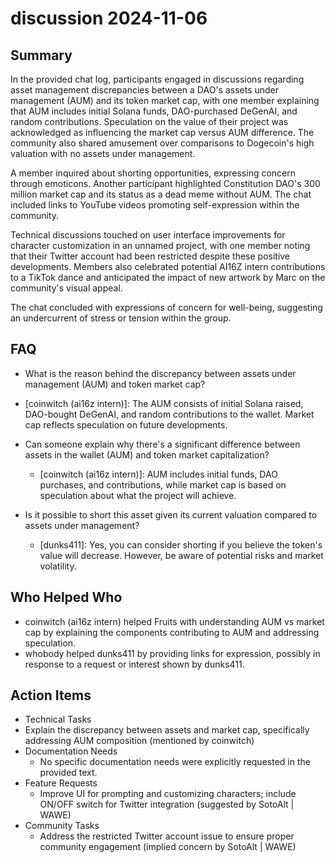 # discussion 2024-11-06

## Summary

In the provided chat log, participants engaged in discussions regarding asset management discrepancies between a DAO's assets under management (AUM) and its token market cap, with one member explaining that AUM includes initial Solana funds, DAO-purchased DeGenAI, and random contributions. Speculation on the value of their project was acknowledged as influencing the market cap versus AUM difference. The community also shared amusement over comparisons to Dogecoin's high valuation with no assets under management.

A member inquired about shorting opportunities, expressing concern through emoticons. Another participant highlighted Constitution DAO's 300 million market cap and its status as a dead meme without AUM. The chat included links to YouTube videos promoting self-expression within the community.

Technical discussions touched on user interface improvements for character customization in an unnamed project, with one member noting that their Twitter account had been restricted despite these positive developments. Members also celebrated potential AI16Z intern contributions to a TikTok dance and anticipated the impact of new artwork by Marc on the community's visual appeal.

The chat concluded with expressions of concern for well-being, suggesting an undercurrent of stress or tension within the group.

## FAQ

- What is the reason behind the discrepancy between assets under management (AUM) and token market cap?
- [coinwitch (ai16z intern)]: The AUM consists of initial Solana raised, DAO-bought DeGenAI, and random contributions to the wallet. Market cap reflects speculation on future developments.

- Can someone explain why there's a significant difference between assets in the wallet (AUM) and token market capitalization?

    - [coinwitch (ai16z intern)]: AUM includes initial funds, DAO purchases, and contributions, while market cap is based on speculation about what the project will achieve.

- Is it possible to short this asset given its current valuation compared to assets under management?
    - [dunks411]: Yes, you can consider shorting if you believe the token's value will decrease. However, be aware of potential risks and market volatility.

## Who Helped Who

- coinwitch (ai16z intern) helped Fruits with understanding AUM vs market cap by explaining the components contributing to AUM and addressing speculation.
- whobody helped dunks411 by providing links for expression, possibly in response to a request or interest shown by dunks411.

## Action Items

- Technical Tasks
- Explain the discrepancy between assets and market cap, specifically addressing AUM composition (mentioned by coinwitch)
- Documentation Needs
    - No specific documentation needs were explicitly requested in the provided text.
- Feature Requests
    - Improve UI for prompting and customizing characters; include ON/OFF switch for Twitter integration (suggested by SotoAlt | WAWE)
- Community Tasks
    - Address the restricted Twitter account issue to ensure proper community engagement (implied concern by SotoAlt | WAWE)
